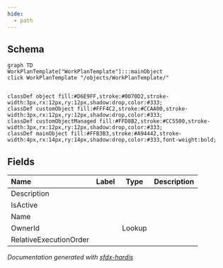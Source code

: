 ```yaml
---
hide:
  - path
---
```



## Schema

```mermaid
graph TD
WorkPlanTemplate["WorkPlanTemplate"]:::mainObject
click WorkPlanTemplate "/objects/WorkPlanTemplate/"


classDef object fill:#D6E9FF,stroke:#0070D2,stroke-width:3px,rx:12px,ry:12px,shadow:drop,color:#333;
classDef customObject fill:#FFF4C2,stroke:#CCAA00,stroke-width:3px,rx:12px,ry:12px,shadow:drop,color:#333;
classDef customObjectManaged fill:#FFD8B2,stroke:#CC5500,stroke-width:3px,rx:12px,ry:12px,shadow:drop,color:#333;
classDef mainObject fill:#FFB3B3,stroke:#A94442,stroke-width:4px,rx:14px,ry:14px,shadow:drop,color:#333,font-weight:bold;

```


<!-- Object description -->

## Fields

| Name      | Label | Type | Description |
| :-------- | :---- | :--: | :---------- | 
| Description |  |  | <!-- --> |
| IsActive |  |  | <!-- --> |
| Name |  |  | <!-- --> |
| OwnerId |  | Lookup | <!-- --> |
| RelativeExecutionOrder |  |  | <!-- --> |








_Documentation generated with [sfdx-hardis](https://sfdx-hardis.cloudity.com)_
